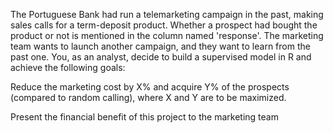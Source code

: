 The Portuguese Bank had run a telemarketing campaign in the past, making sales calls for a term-deposit product. Whether a prospect had bought the product or not is mentioned in the column named 'response'.
The marketing team wants to launch another campaign, and they want to learn from the past one. You, as an analyst, decide to build a supervised model in R and achieve the following goals:

Reduce the marketing cost by X% and acquire Y% of the prospects (compared to random calling), where X and Y are to be maximized.

Present the financial benefit of this project to the marketing team

